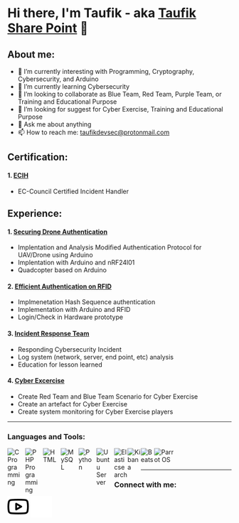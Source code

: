 # Hi there, I'm Taufik - aka [Taufik Share Point](https://www.youtube.com/channel/UCMTHX_NLtyHDU_ZtLdw9-cA/videos) 👋
## About me:
- 🔭 I’m currently interesting with Programming, Cryptography, Cybersecurity, and Arduino
- 🌱 I’m currently learning Cybersecurity
- 👯 I’m looking to collaborate as Blue Team, Red Team, Purple Team, or Training and Educational Purpose 
- 🤔 I’m looking for suggest for Cyber Exercise, Training and Educational Purpose
- 💬 Ask me about anything
- 📫 How to reach me: taufikdevsec@protonmail.com

## Certification:

#### 1. [ECIH](https://www.eccouncil.org/programs/ec-council-certified-incident-handler-ecih/) 
   - EC-Council Certified Incident Handler

## Experience:
#### 1. [Securing Drone Authentication](https://docplayer.info/113576930-Implementasi-algoritma-present-sebagai-pengamanan-data-autentikasi-rfid-pada-uav-berbasis-arduino.html)
   - Implentation and Analysis Modified Authentication Protocol for UAV/Drone using Arduino
   - Implentation with Arduino and nRF24l01
   - Quadcopter based on Arduino
#### 2. [Efficient Authentication on RFID](https://ieeexplore.ieee.org/abstract/document/8168531)
   - Implmenetation Hash Sequence authentication
   - Implementation with Arduino and RFID
   - Login/Check in Hardware prototype
#### 3. [Incident Response Team](cynet.com/incident-response/incident-response-team-a-blueprint-for-success/)
   - Responding Cybersecurity Incident
   - Log system (network, server, end point, etc) analysis
   - Education for lesson learned
#### 4. [Cyber Excercise](https://www.vic.gov.au/sites/default/files/2019-08/Vic-Gov-Cyber-Exercise-guide.pdf)
   - Create Red Team and Blue Team Scenario for Cyber Exercise
   - Create an artefact for Cyber Exercise
   - Create system monitoring for Cyber Exercise players
   
---

### Languages and Tools:

[<img align="left" alt="C Programming" width="30px" src="https://upload.wikimedia.org/wikipedia/commons/1/18/C_Programming_Language.svg" style="padding-right:10px;" />][webdev]
[<img align="left" alt="PHP Programming" width="30px" src="https://www.php.net/images/logos/new-php-logo.svg" style="padding-right:10px;" />][webdev]
[<img align="left" alt="HTML" width="30px" src="https://upload.wikimedia.org/wikipedia/commons/6/61/HTML5_logo_and_wordmark.svg" style="padding-right:10px;" />][webdev]
[<img align="left" alt="MySQL" width="30px" src="https://cdn.jsdelivr.net/gh/devicons/devicon/icons/mysql/mysql-original.svg" style="padding-right:10px;" />][webdev]
[<img align="left" alt="Python" width="30px" src="https://upload.wikimedia.org/wikipedia/commons/thumb/c/c3/Python-logo-notext.svg/110px-Python-logo-notext.svg.png?20100317150552" style="padding-right:10px;" />][webdev]
[<img align="left" alt="Ubuntu Server" width="30px" src="https://upload.wikimedia.org/wikipedia/commons/a/ab/Logo-ubuntu_cof-orange-hex.svg" style="padding-right:10px;" />][webdev]
[<img align="left" alt="Elasticsearch" width="30px" src="https://static-www.elastic.co/v3/assets/bltefdd0b53724fa2ce/blt36f2da8d650732a0/5d0823c3d8ff351753cbc99f/logo-elasticsearch-32-color.svg" style="padding-right:0px;" />][webdev]
[<img align="left" alt="Kibana" width="30px" src="https://static-www.elastic.co/v3/assets/bltefdd0b53724fa2ce/blt4466841eed0bf232/5d082a5e97f2babb5af907ee/logo-kibana-32-color.svg" style="padding-right:0px;" />][webdev]
[<img align="left" alt="Beats" width="30px" src="https://images.contentstack.io/v3/assets/bltefdd0b53724fa2ce/blta3a797dfc3d80de3/5d0c1b1977f34fd55839ab58/logo-beats-32-color.svg" style="padding-right:0px;" />][webdev]
[<img align="left" alt="Parrot OS" width="50px" src="https://upload.wikimedia.org/wikipedia/commons/4/45/Parrot_Logo.png" style="padding-right:10px;" />][webdev]


<br />
<br />

---


### Connect with me:

[![website](./img/youtube-light.svg)](https://www.youtube.com/channel/UCMTHX_NLtyHDU_ZtLdw9-cA#gh-light-mode-only)
[![website](./img/youtube-dark.svg)](https://www.youtube.com/channel/UCMTHX_NLtyHDU_ZtLdw9-cA#gh-dark-mode-only)


[webdev]: https://github.com/TaufikSharePoint/TaufikSharePoint
